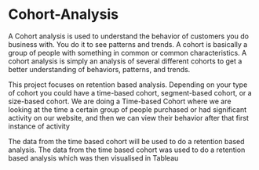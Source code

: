 # Cohort-Analysis


A Cohort analysis is used to understand the behavior of customers you do business with. You do it to see patterns and trends. A cohort is basically a group of people with something in common or common characteristics. A cohort analysis is simply an analysis of several different cohorts to get a better understanding of behaviors, patterns, and trends. 

This project focuses on retention based analysis. Depending on your type of cohort you could have a time-based cohort, segment-based cohort, or a size-based cohort. We are doing a Time-based Cohort where we are looking at the time a certain group of people purchased or had significant activity on our website, and then we can view their behavior after that first instance of activity


The data from the time based cohort will be used to do a retention based analysis. The data from the time based cohort was used to do a retention based analysis which was then visualised in Tableau
